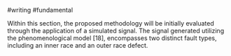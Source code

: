 #writing #fundamental 

Within this section, the proposed methodology will be initially evaluated through the application of a simulated signal. The signal generated utilizing the phenomenological model [18], encompasses two distinct fault types, including an inner race and an outer race defect. 